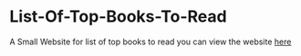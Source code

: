 # List-Of-Top-Books-To-Read
A Small Website for list of top books to read
you can view the website <a href="List-of-top-books-to-read.epizy.com">here</a>

